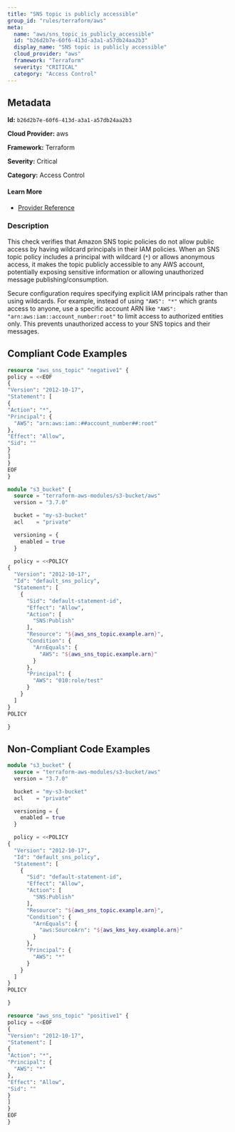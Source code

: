 ```yaml
---
title: "SNS topic is publicly accessible"
group_id: "rules/terraform/aws"
meta:
  name: "aws/sns_topic_is_publicly_accessible"
  id: "b26d2b7e-60f6-413d-a3a1-a57db24aa2b3"
  display_name: "SNS topic is publicly accessible"
  cloud_provider: "aws"
  framework: "Terraform"
  severity: "CRITICAL"
  category: "Access Control"
---
```

## Metadata

**Id:** `b26d2b7e-60f6-413d-a3a1-a57db24aa2b3`

**Cloud Provider:** aws

**Framework:** Terraform

**Severity:** Critical

**Category:** Access Control

#### Learn More

 - [Provider Reference](https://registry.terraform.io/providers/hashicorp/aws/latest/docs/resources/sns_topic)

### Description

 This check verifies that Amazon SNS topic policies do not allow public access by having wildcard principals in their IAM policies. When an SNS topic policy includes a principal with wildcard (`*`) or allows anonymous access, it makes the topic publicly accessible to any AWS account, potentially exposing sensitive information or allowing unauthorized message publishing/consumption.

Secure configuration requires specifying explicit IAM principals rather than using wildcards. For example, instead of using `"AWS": "*"` which grants access to anyone, use a specific account ARN like `"AWS": "arn:aws:iam::account_number:root"` to limit access to authorized entities only. This prevents unauthorized access to your SNS topics and their messages.


## Compliant Code Examples
```terraform
resource "aws_sns_topic" "negative1" {
policy = <<EOF
{
"Version": "2012-10-17",
"Statement": [
{
"Action": "*",
"Principal": {
  "AWS": "arn:aws:iam::##account_number##:root"
},
"Effect": "Allow",
"Sid": ""
}
]
}
EOF
}


```

```terraform
module "s3_bucket" {
  source = "terraform-aws-modules/s3-bucket/aws"
  version = "3.7.0"

  bucket = "my-s3-bucket"
  acl    = "private"

  versioning = {
    enabled = true
  }

  policy = <<POLICY
{
  "Version": "2012-10-17",
  "Id": "default_sns_policy",
  "Statement": [
    {
      "Sid": "default-statement-id",
      "Effect": "Allow",
      "Action": [
        "SNS:Publish"
      ],
      "Resource": "${aws_sns_topic.example.arn}",
      "Condition": {
        "ArnEquals": {
          "AWS": "${aws_sns_topic.example.arn}"
        }
      },
      "Principal": {
        "AWS": "010:role/test"
      }
    }
  ]
}
POLICY

}
```
## Non-Compliant Code Examples
```terraform
module "s3_bucket" {
  source = "terraform-aws-modules/s3-bucket/aws"
  version = "3.7.0"

  bucket = "my-s3-bucket"
  acl    = "private"

  versioning = {
    enabled = true
  }

  policy = <<POLICY
{
  "Version": "2012-10-17",
  "Id": "default_sns_policy",
  "Statement": [
    {
      "Sid": "default-statement-id",
      "Effect": "Allow",
      "Action": [
        "SNS:Publish"
      ],
      "Resource": "${aws_sns_topic.example.arn}",
      "Condition": {
        "ArnEquals": {
          "aws:SourceArn": "${aws_kms_key.example.arn}"
        }
      },
      "Principal": {
        "AWS": "*"
      }
    }
  ]
}
POLICY

}
```

```terraform
resource "aws_sns_topic" "positive1" {
policy = <<EOF
{
"Version": "2012-10-17",
"Statement": [
{
"Action": "*",
"Principal": {
  "AWS": "*"
},
"Effect": "Allow",
"Sid": ""
}
]
}
EOF
}

```